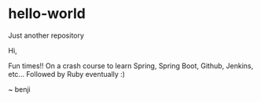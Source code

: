 # hello-world
Just another repository

Hi,

Fun times!! On a crash course to learn Spring, Spring Boot, Github, Jenkins, etc... Followed by Ruby eventually :)

~ benji
